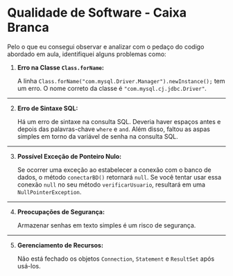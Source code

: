 # Qualidade de Software - Caixa Branca

Pelo o que eu consegui observar e analizar com o pedaço do codigo abordado em aula, identifiquei alguns problemas como:



1. **Erro na Classe `Class.forName`:**


   A linha `Class.forName("com.mysql.Driver.Manager").newInstance();` tem um erro. O nome correto da classe é `"com.mysql.cj.jdbc.Driver"`.

---

2. **Erro de Sintaxe SQL:**


   Há um erro de sintaxe na consulta SQL. Deveria haver espaços antes e depois das palavras-chave `where` e `and`. Além disso, faltou as aspas simples em torno da variável de senha na consulta SQL.

---

3. **Possível Exceção de Ponteiro Nulo:**


   Se ocorrer uma exceção ao estabelecer a conexão com o banco de dados, o método `conectarBD()` retornará `null`. Se você tentar usar essa conexão `null` no seu método `verificarUsuario`, resultará em uma `NullPointerException`.

---  

4. **Preocupações de Segurança:**


   Armazenar senhas em texto simples é um risco de segurança.
   
---
   
5. **Gerenciamento de Recursos:**


   Não está fechado os objetos `Connection`, `Statement` e `ResultSet` após usá-los.
